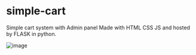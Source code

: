 # simple-cart
Simple cart system with Admin panel Made with HTML CSS JS and hosted by FLASK in python.

![image](https://user-images.githubusercontent.com/73582816/187651653-90c25185-39a8-4a31-939d-9d4161383f4f.png)
